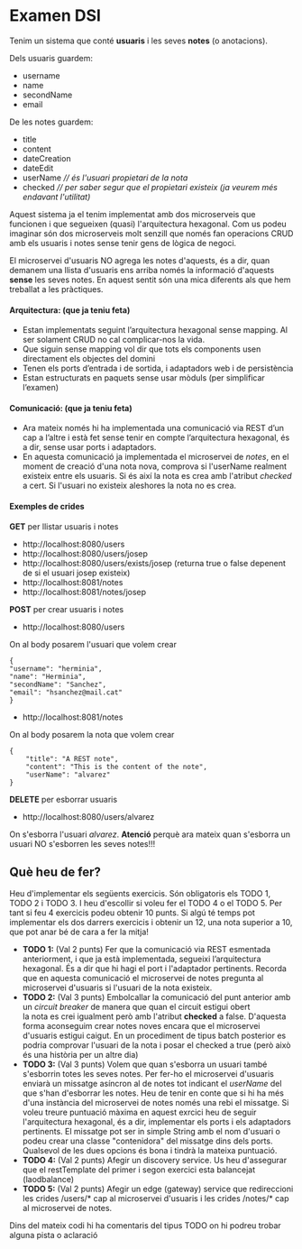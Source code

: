 # Examen DSI 

Tenim un sistema que conté **usuaris** i les seves **notes** (o anotacions).

Dels usuaris guardem:
* username
* name
* secondName
* email

De les notes guardem:
* title
* content
* dateCreation
* dateEdit
* userName  *// és l'usuari propietari de la nota*
* checked   *// per saber segur que el propietari existeix (ja veurem més endavant l'utilitat)*

Aquest sistema ja el tenim implementat amb dos microserveis que funcionen i que segueixen (quasi) l'arquitectura hexagonal.
Com us podeu imaginar són dos microserveis molt senzill que només fan operacions CRUD amb els usuaris i notes sense tenir gens
de lògica de negoci.

El microservei d'usuaris NO agrega les notes d'aquests, és a dir, quan demanem una llista d'usuaris ens arriba només la 
informació d'aquests **sense** les seves notes. En aquest sentit són una mica diferents als que hem treballat a les pràctiques.

#### Arquitectura: (que ja teniu feta)

* Estan implementats seguint l’arquitectura hexagonal sense mapping. Al ser solament CRUD no cal complicar-nos la vida.
* Que siguin sense mapping vol dir que tots els components usen directament els objectes del domini
* Tenen els ports d’entrada i de sortida, i adaptadors web i de persistència
* Estan estructurats en paquets sense usar mòduls (per simplificar l’examen)

#### Comunicació: (que ja teniu feta)

* Ara mateix només hi ha implementada una comunicació via REST d’un cap a l’altre i està fet sense tenir en compte l’arquitectura hexagonal,
és a dir, sense usar ports i adaptadors.
* En aquesta comunicació ja implementada el microservei de *notes*, en el moment de creació d'una nota nova, comprova si l'userName realment 
existeix entre els usuaris. Si és així la nota es crea amb l'atribut *checked* a cert. Si l'usuari no existeix aleshores la nota no es crea.

#### Exemples de crides
**GET** per llistar usuaris i notes
* http://localhost:8080/users
* http://localhost:8080/users/josep
* http://localhost:8080/users/exists/josep (returna true o false depenent de si el usuari josep existeix)
* http://localhost:8081/notes
* http://localhost:8081/notes/josep

**POST** per crear usuaris i notes
* http://localhost:8080/users
  
On al body posarem l'usuari que volem crear
```
{
"username": "herminia",
"name": "Herminia",
"secondName": "Sanchez",
"email": "hsanchez@mail.cat"
}
```
* http://localhost:8081/notes

On al body posarem la nota que volem crear
```
{
    "title": "A REST note",
    "content": "This is the content of the note",
    "userName": "alvarez"
}
```

**DELETE** per esborrar usuaris
* http://localhost:8080/users/alvarez

On s'esborra l'usuari *alvarez*. **Atenció** perquè ara mateix quan s'esborra un usuari NO s'esborren les seves notes!!!

## Què heu de fer? 
Heu d'implementar els següents exercicis. Són obligatoris els TODO 1, TODO 2 i TODO 3. I heu d'escollir si voleu fer 
el TODO 4 o el TODO 5. Per tant si feu 4 exercicis podeu obtenir 10 punts. Si algú té temps pot implementar els dos darrers exercicis 
i obtenir un 12, una nota superior a 10, que pot anar bé de cara a fer la mitja!

* **TODO 1:** (Val 2 punts) Fer que la comunicació via REST esmentada anteriorment, i que ja està implementada, segueixi l’arquitectura hexagonal. És a dir que hi hagi el port i l'adaptador pertinents.
  Recorda que en aquesta comunicació el microservei de notes pregunta al microservei d'usuaris si l'usuari de la nota existeix.
* **TODO 2:** (Val 3 punts) Embolcallar la comunicació del punt anterior amb un *circuit breaker* de manera que quan el circuit estigui obert  
  la nota es crei igualment però amb l'atribut **checked** a false. D'aquesta forma aconseguim crear notes noves encara que el 
  microservei d'usuaris estigui caigut. En un procediment de tipus batch posterior es podria comprovar l'usuari de la nota i posar el checked a true 
  (però això és una història per un altre dia)
* **TODO 3:** (Val 3 punts) Volem que quan s'esborra un usuari també s'esborrin totes les seves notes. Per fer-ho el microservei d'usuaris enviarà 
  un missatge asíncron al de notes tot indicant el *userName* del que s'han d'esborrar les notes. Heu de tenir en conte que si hi ha més d'una 
  instància del microservei de notes només una rebi el missatge.
  Si voleu treure puntuació màxima en aquest exrcici heu de seguir l'arquitectura hexagonal, és a dir, implementar els ports i els adaptadors pertinents.
  El missatge pot ser in simple String amb el nom d'usuari o podeu crear una classe "contenidora" del missatge dins dels ports. Qualsevol
  de les dues opcions és bona i tindrà la mateixa puntuació.
* **TODO 4:** (Val 2 punts) Afegir un discovery service. Us heu d'assegurar que el restTemplate del primer i segon exercici esta balancejat (laodbalance) 
* **TODO 5:** (Val 2 punts) Afegir un edge (gateway) service que redireccioni les crides /users/* cap al microservei d'usuaris i les crides
/notes/* cap al microservei de notes. 
 
Dins del mateix codi hi ha comentaris del tipus TODO on hi podreu trobar alguna pista o aclaració

